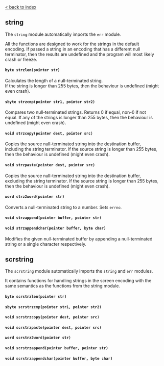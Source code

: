 [< back to index](../doc_index.md)

## string

The `string` module automatically imports the `err` module.  

All the functions are designed to work for the strings in the default encoding.
If passed a string in an encoding that has a different null terminator,
then the results are undefined and the program will most likely crash or freeze.

#### `byte strzlen(pointer str)`

Calculates the length of a null-terminated string.  
If the string is longer than 255 bytes, then the behaviour is undefined (might even crash).

#### `sbyte strzcmp(pointer str1, pointer str2)`

Compares two null-terminated strings. Returns 0 if equal, non-0 if not equal.
If any of the strings is longer than 255 bytes, then the behaviour is undefined (might even crash).

#### `void strzcopy(pointer dest, pointer src)`

Copies the source null-terminated string into the destination buffer, including the string terminator.
If the source string is longer than 255 bytes, then the behaviour is undefined (might even crash).

#### `void strzpaste(pointer dest, pointer src)`

Copies the source null-terminated string into the destination buffer, excluding the string terminator.
If the source string is longer than 255 bytes, then the behaviour is undefined (might even crash).

#### `word strz2word(pointer str)`

Converts a null-terminated string to a number.
Sets `errno`.

#### `void strzappend(pointer buffer, pointer str)`
#### `void strzappendchar(pointer buffer, byte char)`

Modifies the given null-terminated buffer by appending a null-terminated string or a single character respectively.

## scrstring

The `scrstring` module automatically imports the `string` and `err` modules.  

It contains functions for handling strings in the screen encoding with the same semantics as the functions from the string module.

#### `byte scrstrzlen(pointer str)`
#### `sbyte scrstrzcmp(pointer str1, pointer str2)`
#### `void scrstrzcopy(pointer dest, pointer src)`
#### `void scrstrzpaste(pointer dest, pointer src)`
#### `word scrstrz2word(pointer str)`
#### `void scrstrzappend(pointer buffer, pointer str)`
#### `void scrstrzappendchar(pointer buffer, byte char)`
